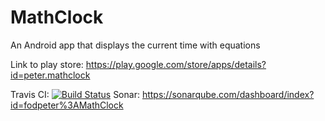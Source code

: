 # MathClock

An Android app that displays the current time with equations

Link to play store: https://play.google.com/store/apps/details?id=peter.mathclock

Travis CI: [![Build Status](https://travis-ci.org/fodpeter/MathClock.svg?branch=master)](https://travis-ci.org/fodpeter/MathClock)
Sonar: https://sonarqube.com/dashboard/index?id=fodpeter%3AMathClock

